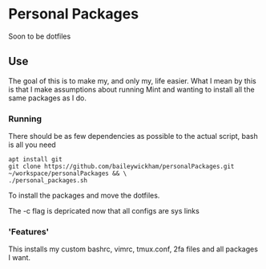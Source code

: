# Personal Packages
Soon to be dotfiles

## Use
The goal of this is to make my, and only my, life easier. What I mean by this is that I make assumptions about running Mint and wanting to install all the same packages as I do.

### Running
There should be as few dependencies as possible to the actual script, bash is all you need
```
apt install git
git clone https://github.com/baileywickham/personalPackages.git ~/workspace/personalPackages && \ 
./personal_packages.sh
``` 
To install the packages and move the dotfiles.

The -c flag is depricated now that all configs are sys links


### 'Features'
This installs my custom bashrc, vimrc, tmux.conf, 2fa files and all packages I want.
